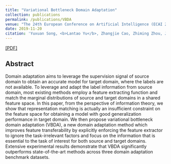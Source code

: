 ```yaml
---
title: "Variational Bottleneck Domain Adaptation"
collection: publications
permalink: /publications/VBDA
venue: "The 24th European Conference on Artificial Intelligence (ECAI 2020)"
date: 2019-11-20
citation: 'Yuxuan Song, <b>Lantao Yu</b>, Zhangjie Cao, Zhiming Zhou, Jian Shen, Shuo Shao, Weinan Zhang, Yong Yu. <b>ECAI 2020.</b>'
---
```


[[PDF]](https://arxiv.org/pdf/1911.09310.pdf)

## Abstract
Domain adaptation aims to leverage the supervision signal of source domain to obtain an accurate model for target domain, where the labels are not available. To leverage and adapt the label information from source domain, most existing methods employ a feature extracting function and match the marginal distributions of source and target domains in a shared feature space. In this paper, from the perspective of information theory, we show that representation matching is actually an insufficient constraint on the feature space for obtaining a model with good generalization performance in target domain. We then propose variational bottleneck domain adaptation (VBDA), a new domain adaptation method which improves feature transferability by explicitly enforcing the feature extractor to ignore the task-irrelevant factors and focus on the information that is essential to the task of interest for both source and target domains. Extensive experimental results demonstrate that VBDA significantly outperforms state-of-the-art methods across three domain adaptation benchmark datasets.